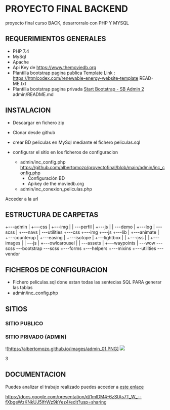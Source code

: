 # PROYECTO FINAL BACKEND
proyecto final curso BACK, desarrorralo con PHP Y MYSQL
## REQUERIMIENTOS GENERALES
* PHP 7.4 
* MySql
* Apache
* Api Key de https://www.themoviedb.org
* Plantilla bootstrap pagina publica 
  Template Link    : https://htmlcodex.com/renewable-energy-website-template
  READ-ME.txt
* Plantilla bootstrap pagina privada 
  [Start Bootstrap - SB Admin 2](https://startbootstrap.com/theme/sb-admin-2/)
  admin/README.md

## INSTALACION


* Descargar en fichero zip 
* Clonar desde github

* crear BD peliculas en MySql mediante el fichero peliculas.sql
* configurar el sitio en los ficheros de configuracion 
  * admin/inc_config.php https://github.com/albertomozo/proyectofinal/blob/main/admin/inc_config.php 
      * Configuración BD
      * Apikey de the moviedb.org
  * admin/inc_conexion_peliculas.php

Acceder a la url 






## ESTRUCTURA DE CARPETAS

+---admin
|   +---css
|   +---img
|   |   \---perfil
|   +---js
|   |   \---demo
|   +---log
|   \---scss
|       +---navs
|       \---utilities
+---css
+---img
+---js
+---lib
|   +---animate
|   +---counterup
|   +---easing
|   +---isotope
|   +---lightbox
|   |   +---css
|   |   +---images
|   |   \---js
|   +---owlcarousel
|   |   \---assets
|   +---waypoints
|   \---wow
\---scss
    \---bootstrap
        \---scss
            +---forms
            +---helpers
            +---mixins
            +---utilities
            \---vendor
            


## FICHEROS DE CONFIGURACION


* Fichero peliculas.sql done estan todas las sentecias SQL PARA generar las tablas
* admin/inc_config.php

## SITIOS
### SITIO PUBLICO

### SITIO PRIVADO (ADMIN)

![https://albertomozo.github.io/images/admin_01.PNG]
![](https://albertomozo.github.io/images/admin_01.PNG)




3


## DOCUMENTACION

Puedes analizar el trabajo realizado puedes acceder a  [este enlace](https://docs.google.com/presentation/d/1mlDM4-6zStAs7T_W_--fXbgeWzKNkUJ5IfrWz9kYez4/edit?usp=sharing)

https://docs.google.com/presentation/d/1mlDM4-6zStAs7T_W_--fXbgeWzKNkUJ5IfrWz9kYez4/edit?usp=sharing






